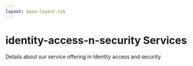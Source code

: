 ```yaml
---
layout: base-layout.njk
---
```


# identity-access-n-security Services

Details about our service offering in Identity access and security
